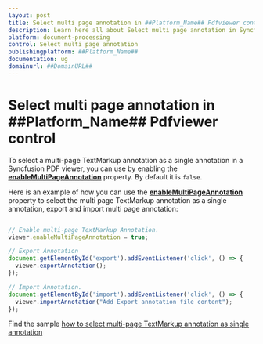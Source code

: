 ```yaml
---
layout: post
title: Select multi page annotation in ##Platform_Name## Pdfviewer control | Syncfusion
description: Learn here all about Select multi page annotation in Syncfusion ##Platform_Name## Pdfviewer control of Syncfusion Essential JS 2 and more.
platform: document-processing
control: Select multi page annotation
publishingplatform: ##Platform_Name##
documentation: ug
domainurl: ##DomainURL##
---
```


# Select multi page annotation in ##Platform_Name## Pdfviewer control

To select a multi-page TextMarkup annotation as a single annotation in a Syncfusion PDF viewer, you can use by enabling the [**enableMultiPageAnnotation**](https://helpej2.syncfusion.com/documentation/api/pdfviewer/#enablemultipageannotation) property. By default it is `false`.

Here is an example of how you can use the [**enableMultiPageAnnotation**](https://helpej2.syncfusion.com/documentation/api/pdfviewer/#enablemultipageannotation) property to select the multi page TextMarkup annotation as a single annotation, export and import multi page annotation:

```javascript

// Enable multi-page TextMarkup Annotation.
viewer.enableMultiPageAnnotation = true;

// Export Annotation
document.getElementById('export').addEventListener('click', () => {
  viewer.exportAnnotation();
});

// Import Annotation.
document.getElementById('import').addEventListener('click', () => {
  viewer.importAnnotation("Add Export annotation file content");
});

```

Find the sample [how to select multi-page TextMarkup annotation as single annotation](https://stackblitz.com/edit/1epvap-vewcbt?file=index.js)